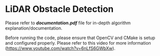 # LiDAR Obstacle Detection

Please refer to ***documentation.pdf*** file for in-depth algorithm explanation/documentation.

Before running the code, please ensure that OpenCV and CMake is setup and configured properly. Please refer to this video for more information (https://www.youtube.com/watch?v=6nLfS6GWbXw). 
